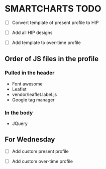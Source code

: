 # SMARTCHARTS TODO

- [ ] Convert template of present profile to HIP
- [ ] Add all HIP designs

- [ ] Add template to over-time profile


## Order of JS files in the profile

### Pulled in the header

- Font awesome
- Leaflet
- vendor/leaflet.label.js
- Google tag manager

### In the body

- JQuery


## For Wednesday

- [ ] Add custom present profile
- [ ] Add custom over-time profile

